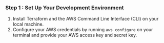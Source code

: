 ### Step 1 : Set Up Your Development Environment

1. Install Terraform and the AWS Command Line Interface (CLI) on your local machine.
2. Configure your AWS credentials by running ```aws configure``` on your terminal and provide your AWS access key and secret key.
